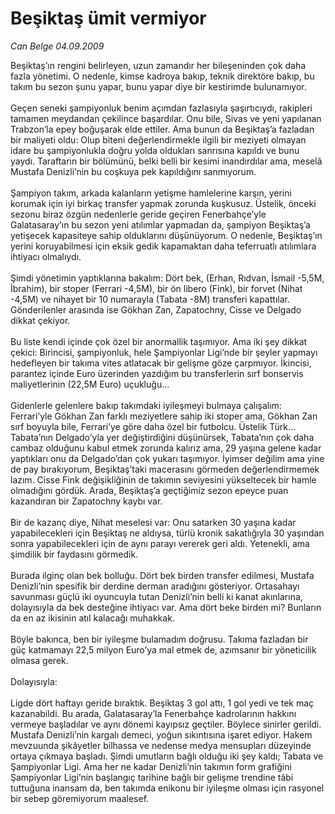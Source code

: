 # Beşiktaş ümit vermiyor

*Can Belge 04.09.2009*

<div class="taraf_structure_2col_1zq">
<div class="margen_n">



 <p>Beşiktaş’ın rengini belirleyen, uzun zamandır her bileşeninden çok daha fazla yönetimi. O nedenle, kimse kadroya bakıp, teknik direktöre bakıp, bu takım bu sezon şunu yapar, bunu yapar diye bir kestirimde bulunamıyor. <br/><br/>Geçen seneki şampiyonluk benim açımdan fazlasıyla şaşırtıcıydı, rakipleri tamamen meydandan çekilince başardılar. Onu bile, Sivas ve yeni yapılanan Trabzon’la epey boğuşarak elde ettiler. Ama bunun da Beşiktaş’a fazladan bir maliyeti oldu: Olup biteni değerlendirmekle ilgili bir meziyeti olmayan idare bu şampiyonlukla doğru yolda oldukları sanrısına kapıldı ve bunu yaydı. Taraftarın bir bölümünü, belki belli bir kesimi inandırdılar ama, meselâ Mustafa Denizli’nin bu coşkuya pek kapıldığını sanmıyorum. <br/><br/>Şampiyon takım, arkada kalanların yetişme hamlelerine karşın, yerini korumak için iyi birkaç transfer yapmak zorunda kuşkusuz. Üstelik, önceki sezonu biraz özgün nedenlerle geride geçiren Fenerbahçe’yle Galatasaray’ın bu sezon yeni atılımlar yapmadan da, şampiyon Beşiktaş’a yetişecek kapasiteye sahip olduklarını düşünüyorum. O nedenle, Beşiktaş’ın yerini koruyabilmesi için eksik gedik kapamaktan daha teferruatlı atılımlara ihtiyacı olmalıydı. <br/><br/>Şimdi yönetimin yaptıklarına bakalım: Dört bek, (Erhan, Rıdvan, İsmail -5,5M, İbrahim), bir stoper (Ferrari -4,5M), bir ön libero (Fink), bir forvet (Nihat -4,5M) ve nihayet bir 10 numarayla (Tabata -8M) transferi kapattılar. Gönderilenler arasında ise Gökhan Zan, Zapatochny, Cisse ve Delgado dikkat çekiyor. <br/><br/>Bu liste kendi içinde çok özel bir anormallik taşımıyor. Ama iki şey dikkat çekici: Birincisi, şampiyonluk, hele Şampiyonlar Ligi’nde bir şeyler yapmayı hedefleyen bir takıma vites atlatacak bir gelişme göze çarpmıyor. İkincisi, parantez içinde Euro üzerinden yazdığım bu transferlerin sırf bonservis maliyetlerinin (22,5M Euro) uçukluğu... <br/><br/>Gidenlerle gelenlere bakıp takımdaki iyileşmeyi bulmaya çalışalım: Ferrari’yle Gökhan Zan farklı meziyetlere sahip iki stoper ama, Gökhan Zan sırf boyuyla bile, Ferrari’ye göre daha özel bir futbolcu. Üstelik Türk... Tabata’nın Delgado’yla yer değiştirdiğini düşünürsek, Tabata’nın çok daha cambaz olduğunu kabul etmek zorunda kalırız ama, 29 yaşına gelene kadar yaptıkları onu da Delgado’dan çok yukarı taşımıyor. İyimser değilim ama yine de pay bırakıyorum, Beşiktaş’taki macerasını görmeden değerlendirmemek lazım. Cisse Fink değişikliğinin de takımın seviyesini yükseltecek bir hamle olmadığını gördük. Arada, Beşiktaş’a geçtiğimiz sezon epeyce puan kazandıran bir Zapatochny kaybı var. <br/><br/>Bir de kazanç diye, Nihat meselesi var: Onu satarken 30 yaşına kadar yapabilecekleri için Beşiktaş ne aldıysa, türlü kronik sakatlığıyla 30 yaşından sonra yapabilecekleri için de aynı parayı vererek geri aldı. Yetenekli, ama şimdilik bir faydasını görmedik. <br/><br/>Burada ilginç olan bek bolluğu. Dört bek birden transfer edilmesi, Mustafa Denizli’nin spesifik bir derdine derman aradığını gösteriyor. Ortasahayı savunması güçlü iki oyuncuyla tutan Denizli’nin belli ki kanat akınlarına, dolayısıyla da bek desteğine ihtiyacı var. Ama dört beke birden mi? Bunların da en az ikisinin atıl kalacağı muhakkak. <br/><br/>Böyle bakınca, ben bir iyileşme bulamadım doğrusu. Takıma fazladan bir güç katmamayı 22,5 milyon Euro’ya mal etmek de, azımsanır bir yöneticilik olmasa gerek. <br/><br/>Dolayısıyla: <br/><br/>Ligde dört haftayı geride bıraktık. Beşiktaş 3 gol attı, 1 gol yedi ve tek maç kazanabildi. Bu arada, Galatasaray’la Fenerbahçe kadrolarının hakkını vermeye başladılar ve aynı dönemi kayıpsız geçtiler. Böylece sinirler gerildi. Mustafa Denizli’nin kargalı demeci, yoğun sıkıntısına işaret ediyor. Hakem mevzuunda şikâyetler bilhassa ve nedense medya mensupları düzeyinde ortaya çıkmaya başladı. Şimdi umutların bağlı olduğu iki şey kaldı; Tabata ve Şampiyonlar Ligi. Ama her ne kadar Denizli’nin takımın form grafiğini Şampiyonlar Ligi’nin başlangıç tarihine bağlı bir gelişme trendine tâbi tuttuğuna inansam da, ben takımda enikonu bir iyileşme olması için rasyonel bir sebep göremiyorum maalesef.</p>
<br/>
<br/>
<br/>



<br/>


<div id="taraf_not">
</div>

</div>


</div>
